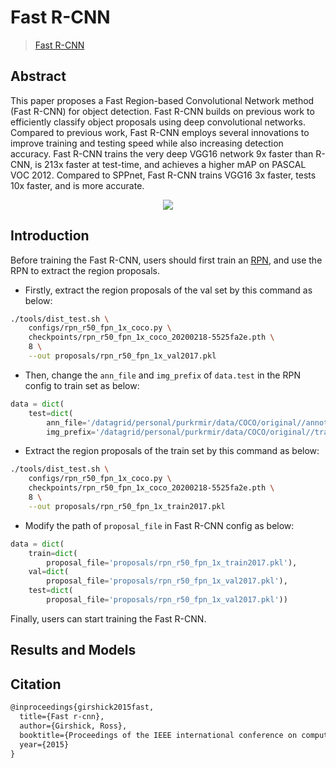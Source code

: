 # Fast R-CNN

> [Fast R-CNN](https://arxiv.org/abs/1504.08083)

<!-- [ALGORITHM] -->

## Abstract

This paper proposes a Fast Region-based Convolutional Network method (Fast R-CNN) for object detection. Fast R-CNN builds on previous work to efficiently classify object proposals using deep convolutional networks. Compared to previous work, Fast R-CNN employs several innovations to improve training and testing speed while also increasing detection accuracy. Fast R-CNN trains the very deep VGG16 network 9x faster than R-CNN, is 213x faster at test-time, and achieves a higher mAP on PASCAL VOC 2012. Compared to SPPnet, Fast R-CNN trains VGG16 3x faster, tests 10x faster, and is more accurate.

<div align=center>
<img src="https://user-images.githubusercontent.com/40661020/143882189-6258c05c-f2a1-4320-9282-7e2f2d502eb2.png"/>
</div>

## Introduction

Before training the Fast R-CNN, users should first train an [RPN](../rpn/README.md), and use the RPN to extract the region proposals.

- Firstly, extract the region proposals of the val set by this command as below:

```bash
./tools/dist_test.sh \
    configs/rpn_r50_fpn_1x_coco.py \
    checkpoints/rpn_r50_fpn_1x_coco_20200218-5525fa2e.pth \
    8 \
    --out proposals/rpn_r50_fpn_1x_val2017.pkl
```

- Then, change the `ann_file` and `img_prefix` of `data.test` in the RPN config to train set as below:

```python
data = dict(
    test=dict(
        ann_file='/datagrid/personal/purkrmir/data/COCO/original//annotations/instances_train2017.json',
        img_prefix='/datagrid/personal/purkrmir/data/COCO/original//train2017/'))
```

- Extract the region proposals of the train set by this command as below:

```bash
./tools/dist_test.sh \
    configs/rpn_r50_fpn_1x_coco.py \
    checkpoints/rpn_r50_fpn_1x_coco_20200218-5525fa2e.pth \
    8 \
    --out proposals/rpn_r50_fpn_1x_train2017.pkl
```

- Modify the path of `proposal_file` in Fast R-CNN config as below:

```python
data = dict(
    train=dict(
        proposal_file='proposals/rpn_r50_fpn_1x_train2017.pkl'),
    val=dict(
        proposal_file='proposals/rpn_r50_fpn_1x_val2017.pkl'),
    test=dict(
        proposal_file='proposals/rpn_r50_fpn_1x_val2017.pkl'))
```

Finally, users can start training the Fast R-CNN.

## Results and Models

## Citation

```latex
@inproceedings{girshick2015fast,
  title={Fast r-cnn},
  author={Girshick, Ross},
  booktitle={Proceedings of the IEEE international conference on computer vision},
  year={2015}
}
```
